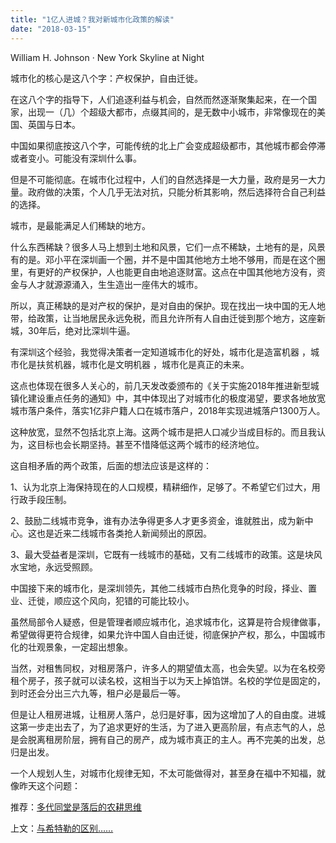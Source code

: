 ```yaml
---
title: "1亿人进城？我对新城市化政策的解读"
date: "2018-03-15"
---
```


William H. Johnson · New York Skyline at Night

城市化的核心是这八个字：产权保护，自由迁徙。

在这八个字的指导下，人们追逐利益与机会，自然而然逐渐聚集起来，在一个国家，出现一（几）个超级大都市，点缀其间的，是无数中小城市，非常像现在的美国、英国与日本。

中国如果彻底按这八个字，可能传统的北上广会变成超级都市，其他城市都会停滞或者变小。可能没有深圳什么事。

但是不可能彻底。在城市化过程中，人们的自然选择是一大力量，政府是另一大力量。政府做的决策，个人几乎无法对抗，只能分析其影响，然后选择符合自己利益的选择。

城市，是最能满足人们稀缺的地方。

什么东西稀缺？很多人马上想到土地和风景，它们一点不稀缺，土地有的是，风景有的是。邓小平在深圳画一个圈，并不是中国其他地方土地不够用，而是在这个圈里，有更好的产权保护，人也能更自由地追逐财富。这点在中国其他地方没有，资金与人才就源源涌入，生生造出一座伟大的城市。

所以，真正稀缺的是对产权的保护，是对自由的保护。现在找出一块中国的无人地带，给政策，让当地居民永远免税，而且允许所有人自由迁徙到那个地方，这座新城，30年后，绝对比深圳牛逼。

有深圳这个经验，我觉得决策者一定知道城市化的好处，城市化是造富机器 ，城市化是扶贫机器，城市化是文明机器 ，城市化是真正的未来。

这点也体现在很多人关心的，前几天发改委颁布的《关于实施2018年推进新型城镇化建设重点任务的通知》中，其中体现出了对城市化的极度渴望，要求各地放宽城市落户条件，落实1亿非户籍人口在城市落户，2018年实现进城落户1300万人。

这种放宽，显然不包括北京上海。这两个城市是把人口减少当成目标的。而且我认为，这目标也会长期坚持。甚至不惜降低这两个城市的经济地位。

这自相矛盾的两个政策，后面的想法应该是这样的：

1、认为北京上海保持现在的人口规模，精耕细作，足够了。不希望它们过大，用行政手段压制。

2、鼓励二线城市竞争，谁有办法争得更多人才更多资金，谁就胜出，成为新中心。这也是近来二线城市各类抢人新闻频出的原因。

3、最大受益者是深圳，它既有一线城市的基础，又有二线城市的政策。这是块风水宝地，永远受照顾。

中国接下来的城市化，是深圳领先，其他二线城市白热化竞争的时段，择业、置业、迁徙，顺应这个风向，犯错的可能比较小。

虽然局部令人疑惑，但是管理者顺应城市化，追求城市化，这算是符合规律做事，希望做得更符合规律，如果允许中国人自由迁徙，彻底保护产权，那么，中国城市化的壮观景象，一定超出想象。

当然，对租售同权，对租房落户，许多人的期望值太高，也会失望。以为在名校旁租个房子，孩子就可以读名校，这相当于以为天上掉馅饼。名校的学位是固定的，到时还会分出三六九等，租户必是最后一等。

但是让人租房进城，让租房人落户，总归是好事，因为这增加了人的自由度。进城这第一步走出去了，为了追求更好的生活，为了进入更高阶层，有点志气的人，总是会脱离租房阶层，拥有自己的房产，成为城市真正的主人。再不完美的出发，总归是出发。

一个人规划人生，对城市化规律无知，不太可能做得对，甚至身在福中不知福，就像昨天这个问题：

推荐：[多代同堂是落后的农耕思维](http://mp.weixin.qq.com/s?__biz=MjM5NDU0Mjk2MQ==&mid=2651622635&idx=1&sn=6f82e45fa5906d6fedf529506dfd425d&chksm=bd7e08f58a0981e36cfee8673904dacad80947b1712c2e2596e9dd1d8ebafc44eaec3a345dc1&scene=21#wechat_redirect)

上文：[与希特勒的区别……](http://mp.weixin.qq.com/s?__biz=MjM5NDU0Mjk2MQ==&mid=2651626207&idx=1&sn=8efe4d05f5291431e714b01fbd81614a&chksm=bd7e1ec18a0997d779507527529ab472323340470fcec18ee6c37c070de6f97009c9a54fcf8c&scene=21#wechat_redirect)

